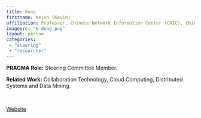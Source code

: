 ```yaml
---
title: Dong
firstname: Kejun (Kevin) 
affiliation: Professor, Chinese Network Information Center (CNIC), Chinese Academy of Sciences (CAS)
imagesrc: "k-dong.png"
layout: person
categories:
 - "steering"
 - "researcher"
---
```


**PRAGMA Role:** Steering Committee Member. 

**Related Work:** Collaboration Technology, Cloud Computing, Distributed Systems and Data Mining.

<br>

[Website][1]

[1]: http://www.escience.cn/people/kevin


